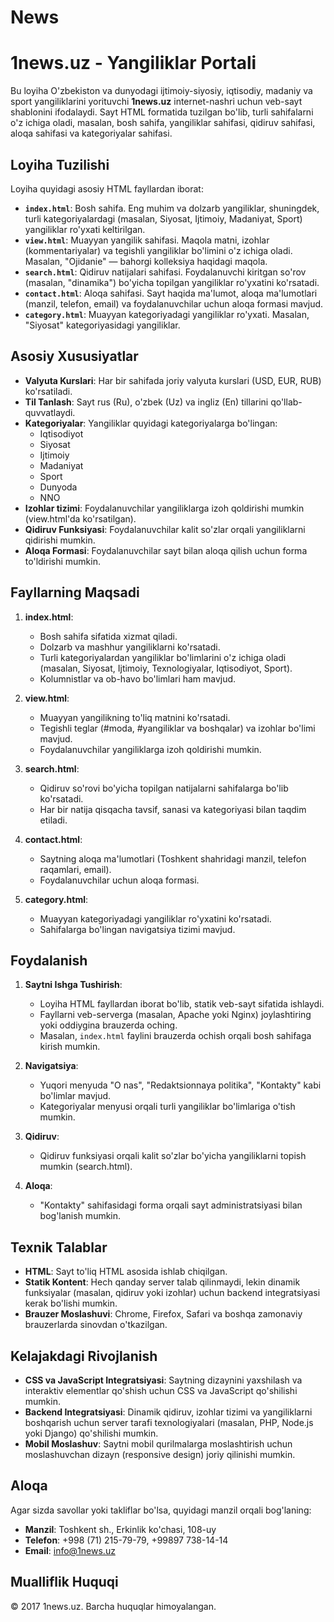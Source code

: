 # News
# 1news.uz - Yangiliklar Portali

Bu loyiha O'zbekiston va dunyodagi ijtimoiy-siyosiy, iqtisodiy, madaniy va sport yangiliklarini yorituvchi **1news.uz** internet-nashri uchun veb-sayt shablonini ifodalaydi. Sayt HTML formatida tuzilgan bo'lib, turli sahifalarni o'z ichiga oladi, masalan, bosh sahifa, yangiliklar sahifasi, qidiruv sahifasi, aloqa sahifasi va kategoriyalar sahifasi.

## Loyiha Tuzilishi

Loyiha quyidagi asosiy HTML fayllardan iborat:

- **`index.html`**: Bosh sahifa. Eng muhim va dolzarb yangiliklar, shuningdek, turli kategoriyalardagi (masalan, Siyosat, Ijtimoiy, Madaniyat, Sport) yangiliklar ro'yxati keltirilgan.
- **`view.html`**: Muayyan yangilik sahifasi. Maqola matni, izohlar (kommentariyalar) va tegishli yangiliklar bo'limini o'z ichiga oladi. Masalan, "Ojidanie" — bahorgi kolleksiya haqidagi maqola.
- **`search.html`**: Qidiruv natijalari sahifasi. Foydalanuvchi kiritgan so'rov (masalan, "dinamika") bo'yicha topilgan yangiliklar ro'yxatini ko'rsatadi.
- **`contact.html`**: Aloqa sahifasi. Sayt haqida ma'lumot, aloqa ma'lumotlari (manzil, telefon, email) va foydalanuvchilar uchun aloqa formasi mavjud.
- **`category.html`**: Muayyan kategoriyadagi yangiliklar ro'yxati. Masalan, "Siyosat" kategoriyasidagi yangiliklar.

## Asosiy Xususiyatlar

- **Valyuta Kurslari**: Har bir sahifada joriy valyuta kurslari (USD, EUR, RUB) ko'rsatiladi.
- **Til Tanlash**: Sayt rus (Ru), o'zbek (Uz) va ingliz (En) tillarini qo'llab-quvvatlaydi.
- **Kategoriyalar**: Yangiliklar quyidagi kategoriyalarga bo'lingan:
  - Iqtisodiyot
  - Siyosat
  - Ijtimoiy
  - Madaniyat
  - Sport
  - Dunyoda
  - NNO
- **Izohlar tizimi**: Foydalanuvchilar yangiliklarga izoh qoldirishi mumkin (view.html'da ko'rsatilgan).
- **Qidiruv Funksiyasi**: Foydalanuvchilar kalit so'zlar orqali yangiliklarni qidirishi mumkin.
- **Aloqa Formasi**: Foydalanuvchilar sayt bilan aloqa qilish uchun forma to'ldirishi mumkin.

## Fayllarning Maqsadi

1. **index.html**:
   - Bosh sahifa sifatida xizmat qiladi.
   - Dolzarb va mashhur yangiliklarni ko'rsatadi.
   - Turli kategoriyalardan yangiliklar bo'limlarini o'z ichiga oladi (masalan, Siyosat, Ijtimoiy, Texnologiyalar, Iqtisodiyot, Sport).
   - Kolumnistlar va ob-havo bo'limlari ham mavjud.

2. **view.html**:
   - Muayyan yangilikning to'liq matnini ko'rsatadi.
   - Tegishli teglar (#moda, #yangiliklar va boshqalar) va izohlar bo'limi mavjud.
   - Foydalanuvchilar yangiliklarga izoh qoldirishi mumkin.

3. **search.html**:
   - Qidiruv so'rovi bo'yicha topilgan natijalarni sahifalarga bo'lib ko'rsatadi.
   - Har bir natija qisqacha tavsif, sanasi va kategoriyasi bilan taqdim etiladi.

4. **contact.html**:
   - Saytning aloqa ma'lumotlari (Toshkent shahridagi manzil, telefon raqamlari, email).
   - Foydalanuvchilar uchun aloqa formasi.

5. **category.html**:
   - Muayyan kategoriyadagi yangiliklar ro'yxatini ko'rsatadi.
   - Sahifalarga bo'lingan navigatsiya tizimi mavjud.

## Foydalanish

1. **Saytni Ishga Tushirish**:
   - Loyiha HTML fayllardan iborat bo'lib, statik veb-sayt sifatida ishlaydi.
   - Fayllarni veb-serverga (masalan, Apache yoki Nginx) joylashtiring yoki oddiygina brauzerda oching.
   - Masalan, `index.html` faylini brauzerda ochish orqali bosh sahifaga kirish mumkin.

2. **Navigatsiya**:
   - Yuqori menyuda "O nas", "Redaktsionnaya politika", "Kontakty" kabi bo'limlar mavjud.
   - Kategoriyalar menyusi orqali turli yangiliklar bo'limlariga o'tish mumkin.

3. **Qidiruv**:
   - Qidiruv funksiyasi orqali kalit so'zlar bo'yicha yangiliklarni topish mumkin (search.html).

4. **Aloqa**:
   - "Kontakty" sahifasidagi forma orqali sayt administratsiyasi bilan bog'lanish mumkin.

## Texnik Talablar

- **HTML**: Sayt to'liq HTML asosida ishlab chiqilgan.
- **Statik Kontent**: Hech qanday server talab qilinmaydi, lekin dinamik funksiyalar (masalan, qidiruv yoki izohlar) uchun backend integratsiyasi kerak bo'lishi mumkin.
- **Brauzer Moslashuvi**: Chrome, Firefox, Safari va boshqa zamonaviy brauzerlarda sinovdan o'tkazilgan.

## Kelajakdagi Rivojlanish

- **CSS va JavaScript Integratsiyasi**: Saytning dizaynini yaxshilash va interaktiv elementlar qo'shish uchun CSS va JavaScript qo'shilishi mumkin.
- **Backend Integratsiyasi**: Dinamik qidiruv, izohlar tizimi va yangiliklarni boshqarish uchun server tarafi texnologiyalari (masalan, PHP, Node.js yoki Django) qo'shilishi mumkin.
- **Mobil Moslashuv**: Saytni mobil qurilmalarga moslashtirish uchun moslashuvchan dizayn (responsive design) joriy qilinishi mumkin.

## Aloqa

Agar sizda savollar yoki takliflar bo'lsa, quyidagi manzil orqali bog'laning:
- **Manzil**: Toshkent sh., Erkinlik ko'chasi, 108-uy
- **Telefon**: +998 (71) 215-79-79, +99897 738-14-14
- **Email**: info@1news.uz

## Mualliflik Huquqi

© 2017 1news.uz. Barcha huquqlar himoyalangan.
